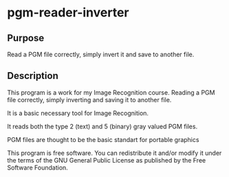 # pgm-reader-inverter

## Purpose

Read a PGM file correctly, simply invert it and save to another file.

## Description

This program is a work for my Image Recognition course. Reading a PGM file correctly, simply inverting and saving it to another file.

It is a basic necessary tool for Image Recognition.

It reads both the type 2 (text) and 5 (binary) gray valued PGM files.

PGM files are thought to be the basic standart for portable graphics

This program is free software. You can redistribute it and/or modify it under the terms of the GNU General Public License as published by the Free Software Foundation.
